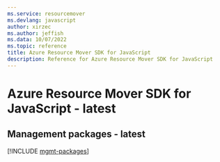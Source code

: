 ```yaml
---
ms.service: resourcemover
ms.devlang: javascript
author: xirzec
ms.author: jeffish
ms.data: 10/07/2022
ms.topic: reference
title: Azure Resource Mover SDK for JavaScript
description: Reference for Azure Resource Mover SDK for JavaScript
---
```

# Azure Resource Mover SDK for JavaScript - latest

## Management packages - latest
[!INCLUDE [mgmt-packages](resource-mover-mgmt-index.md)]